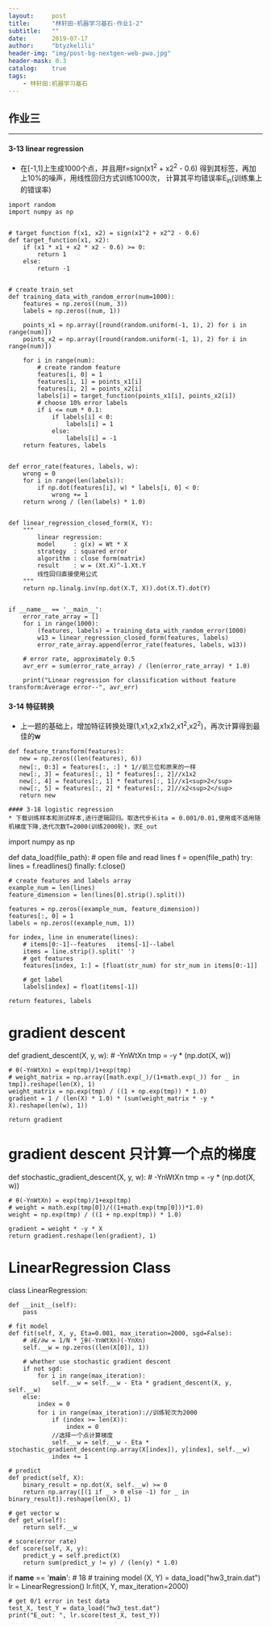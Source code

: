 ```yaml
---
layout:     post
title:      "林轩田-机器学习基石-作业1-2"
subtitle:   ""
date:       2019-07-17
author:     "btyzkelili"
header-img: "img/post-bg-nextgen-web-pwa.jpg"
header-mask: 0.3
catalog:    true
tags:
    - 林轩田:机器学习基石
---
```

## 作业三
---
#### 3-13 linear regression
* 在[-1,1]上生成1000个点，并且用f=sign(x1<sup>2</sup> + x2<sup>2</sup> - 0.6) 得到其标签，再加上10%的噪声，用线性回归方式训练1000次，
计算其平均错误率E<sub>in</sub>(训练集上的错误率)  
```
import random
import numpy as np


# target function f(x1, x2) = sign(x1^2 + x2^2 - 0.6)
def target_function(x1, x2):
    if (x1 * x1 + x2 * x2 - 0.6) >= 0:
        return 1
    else:
        return -1


# create train_set
def training_data_with_random_error(num=1000):
    features = np.zeros((num, 3))
    labels = np.zeros((num, 1))

    points_x1 = np.array([round(random.uniform(-1, 1), 2) for i in range(num)])
    points_x2 = np.array([round(random.uniform(-1, 1), 2) for i in range(num)])

    for i in range(num):
        # create random feature
        features[i, 0] = 1
        features[i, 1] = points_x1[i]
        features[i, 2] = points_x2[i]
        labels[i] = target_function(points_x1[i], points_x2[i])
        # choose 10% error labels
        if i <= num * 0.1:
            if labels[i] < 0:
                labels[i] = 1
            else:
                labels[i] = -1
    return features, labels


def error_rate(features, labels, w):
    wrong = 0
    for i in range(len(labels)):
        if np.dot(features[i], w) * labels[i, 0] < 0:
            wrong += 1
    return wrong / (len(labels) * 1.0)


def linear_regression_closed_form(X, Y):
    """
        linear regression:
        model     : g(x) = Wt * X
        strategy  : squared error
        algorithm : close form(matrix)
        result    : w = (Xt.X)^-1.Xt.Y
        线性回归直接使用公式
    """
    return np.linalg.inv(np.dot(X.T, X)).dot(X.T).dot(Y)


if __name__ == '__main__':
    error_rate_array = []
    for i in range(1000):
        (features, labels) = training_data_with_random_error(1000)
        w13 = linear_regression_closed_form(features, labels)
        error_rate_array.append(error_rate(features, labels, w13))

    # error rate, approximately 0.5
    avr_err = sum(error_rate_array) / (len(error_rate_array) * 1.0)

    print("Linear regression for classification without feature transform:Average error--", avr_err)
```

#### 3-14 特征转换
* 上一题的基础上，增加特征转换处理(1,x1,x2,x1x2,x1<sup>2</sup>,x2<sup>2</sup>)，再次计算得到最佳的**w**

 ```
 def feature_transform(features):
    new = np.zeros((len(features), 6))
    new[:, 0:3] = features[:, :] * 1//前三位和原来的一样
    new[:, 3] = features[:, 1] * features[:, 2]//x1x2
    new[:, 4] = features[:, 1] * features[:, 1]//x1<sup>2</sup>
    new[:, 5] = features[:, 2] * features[:, 2]//x2<sup>2</sup>
    return new

#### 3-18 logistic regression
* 下载训练样本和测试样本,进行逻辑回归。取迭代步长ita = 0.001/0.01,使用或不适用随机梯度下降,迭代次数T=2000(训练2000轮)，求E_out
```
import numpy as np


def data_load(file_path):
    # open file and read lines
    f = open(file_path)
    try:
        lines = f.readlines()
    finally:
        f.close()

    # create features and labels array
    example_num = len(lines)
    feature_dimension = len(lines[0].strip().split())

    features = np.zeros((example_num, feature_dimension))
    features[:, 0] = 1
    labels = np.zeros((example_num, 1))

    for index, line in enumerate(lines):
        # items[0:-1]--features   items[-1]--label
        items = line.strip().split(' ')
        # get features
        features[index, 1:] = [float(str_num) for str_num in items[0:-1]]

        # get label
        labels[index] = float(items[-1])

    return features, labels


# gradient descent
def gradient_descent(X, y, w):
    # -YnWtXn
    tmp = -y * (np.dot(X, w))

    # θ(-YnWtXn) = exp(tmp)/1+exp(tmp)
    # weight_matrix = np.array([math.exp(_)/(1+math.exp(_)) for _ in tmp]).reshape(len(X), 1)
    weight_matrix = np.exp(tmp) / ((1 + np.exp(tmp)) * 1.0)
    gradient = 1 / (len(X) * 1.0) * (sum(weight_matrix * -y * X).reshape(len(w), 1))

    return gradient


# gradient descent 只计算一个点的梯度
def stochastic_gradient_descent(X, y, w):
    # -YnWtXn
    tmp = -y * (np.dot(X, w))

    # θ(-YnWtXn) = exp(tmp)/1+exp(tmp)
    # weight = math.exp(tmp[0])/((1+math.exp(tmp[0]))*1.0)
    weight = np.exp(tmp) / ((1 + np.exp(tmp)) * 1.0)

    gradient = weight * -y * X
    return gradient.reshape(len(gradient), 1)


# LinearRegression Class
class LinearRegression:

    def __init__(self):
        pass

    # fit model
    def fit(self, X, y, Eta=0.001, max_iteration=2000, sgd=False):
        # ∂E/∂w = 1/N * ∑θ(-YnWtXn)(-YnXn)
        self.__w = np.zeros((len(X[0]), 1))

        # whether use stochastic gradient descent
        if not sgd:
            for i in range(max_iteration):
                self.__w = self.__w - Eta * gradient_descent(X, y, self.__w)
        else:
            index = 0
            for i in range(max_iteration)://训练轮次为2000
                if (index >= len(X)):
                    index = 0
                //选择一个点计算梯度
                self.__w = self.__w - Eta * stochastic_gradient_descent(np.array(X[index]), y[index], self.__w)
                index += 1

    # predict
    def predict(self, X):
        binary_result = np.dot(X, self.__w) >= 0
        return np.array([(1 if _ > 0 else -1) for _ in binary_result]).reshape(len(X), 1)

    # get vector w
    def get_w(self):
        return self.__w

    # score(error rate)
    def score(self, X, y):
        predict_y = self.predict(X)
        return sum(predict_y != y) / (len(y) * 1.0)


if __name__ == '__main__':
    # 18
    # training model
    (X, Y) = data_load("hw3_train.dat")
    lr = LinearRegression()
    lr.fit(X, Y, max_iteration=2000)

    # get 0/1 error in test data
    test_X, test_Y = data_load("hw3_test.dat")
    print("E_out: ", lr.score(test_X, test_Y))
```
